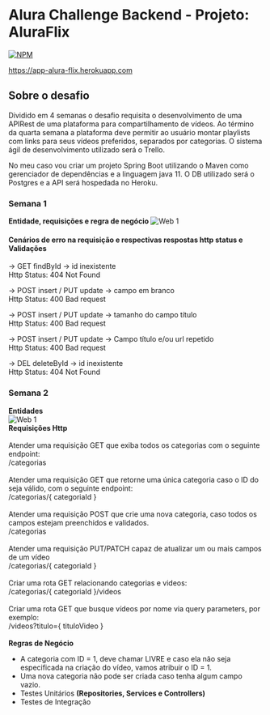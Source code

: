 # Alura Challenge Backend - Projeto: AluraFlix
[![NPM](https://img.shields.io/npm/l/react)](https://github.com/nabucodonosor-java/ChallengeAluraFlix/blob/main/LICENSE)


https://app-alura-flix.herokuapp.com

## Sobre o desafio

Dividido em 4 semanas o desafio requisita o desenvolvimento de uma APIRest de uma plataforma para compartilhamento de vídeos. Ao término da quarta semana a plataforma 
deve permitir ao usuário montar playlists com links para seus vídeos preferidos, separados por categorias. O sistema ágil de desenvolvimento utilizado será o Trello.

No meu caso vou criar um projeto Spring Boot utilizando o Maven como gerenciador de dependências e a linguagem java 11. O DB utilizado será o Postgres e a API será
hospedada no Heroku.

### Semana 1

**Entidade, requisições e regra de negócio**
![Web 1](https://personal-bucket-franco.s3.sa-east-1.amazonaws.com/s1.png)

#### Cenários de erro na requisição e respectivas respostas http status e Validações

-> GET findById -> id inexistente\
Http Status: 404 Not Found

-> POST insert / PUT update -> campo em branco\
Http Status: 400 Bad request

-> POST insert / PUT update -> tamanho do campo título\
Http Status: 400 Bad request

-> POST insert / PUT update -> Campo título e/ou url repetido\
Http Status: 400 Bad request

-> DEL deleteById -> id inexistente\
Http Status: 404 Not Found

### Semana 2

**Entidades**\
![Web 1](https://personal-bucket-franco.s3.sa-east-1.amazonaws.com/s2.png)\
**Requisições Http**
\
\
Atender uma requisição GET que exiba todos os categorias com o seguinte endpoint:\
/categorias\
\
Atender uma requisição GET que retorne uma única categoria caso o ID do seja válido, com o seguinte endpoint:\
/categorias/{ categoriaId }\
\
Atender uma requisição POST que crie uma nova categoria, caso todos os campos estejam preenchidos e validados.\
/categorias\
\
Atender uma requisição PUT/PATCH capaz de atualizar um ou mais campos de um vídeo\
/categorias/{ categoriaId }\
\
Criar uma rota GET relacionando categorias e videos:\
/categorias/{ categoriaId }/videos\
\
Criar uma rota GET que busque vídeos por nome via query parameters, por exemplo:\
/videos?titulo={ tituloVideo }\
\
**Regras de Negócio**
* A categoria com ID = 1, deve chamar LIVRE e caso ela não seja especificada na criação do vídeo, vamos atribuir o ID = 1.
* Uma nova categoria não pode ser criada caso tenha algum campo vazio.
* Testes Unitários **(Repositories, Services e Controllers)**
* Testes de Integração

